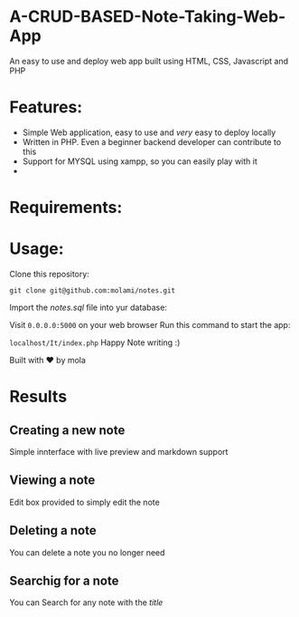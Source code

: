 # A-CRUD-BASED-Note-Taking-Web-App
An easy to use and deploy web app built using HTML, CSS, Javascript and PHP


# Features:

* Simple Web application, easy to use and *very* easy to deploy locally
* Written in PHP. Even a beginner backend  developer can contribute to this
* Support for MYSQL using xampp, so you can easily play with it
* 

# Requirements:



# Usage:
Clone this repository:

`git clone git@github.com:molami/notes.git`

Import the *notes.sql* file  into yur database:



Visit `0.0.0.0:5000` on your web browser
Run this command to start the app:

`localhost/It/index.php`
Happy Note writing :)

Built with ♥ by mola

# Results

## Creating a new note
Simple innterface with live preview and markdown support



## Viewing a note
Edit box provided to simply edit the note



## Deleting a note
You can delete a note you no longer need


## Searchig for a note
You can Search for any note with the *title*


